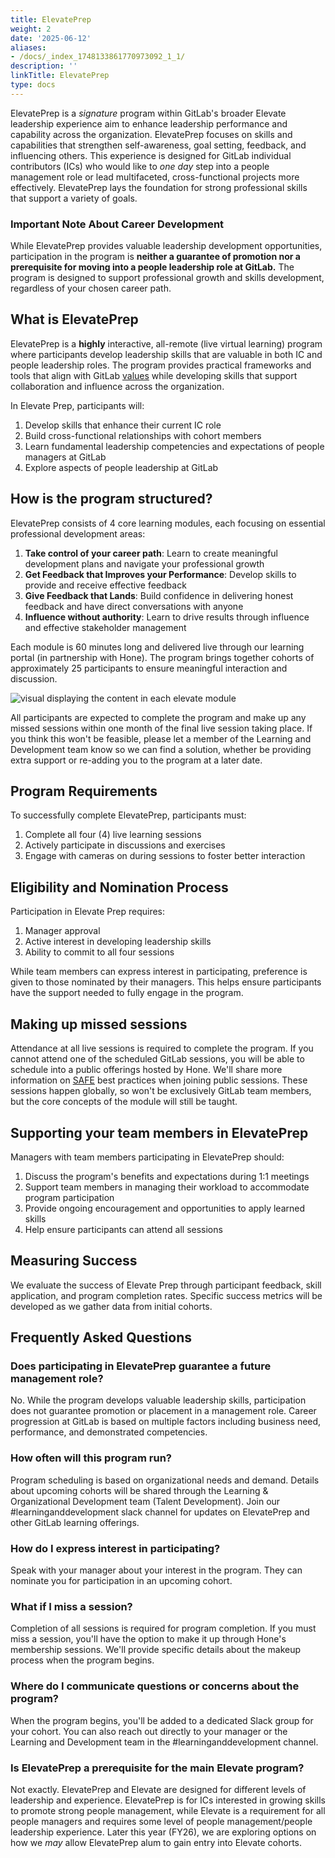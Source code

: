 ```yaml
---
title: ElevatePrep
weight: 2
date: '2025-06-12'
aliases:
- /docs/_index_1748133861770973092_1_1/
description: ''
linkTitle: ElevatePrep
type: docs
---
```


ElevatePrep is a _signature_ program within GitLab's broader Elevate leadership experience aim to enhance leadership performance and capability across the organization. ElevatePrep focuses on skills and capabilities that strengthen self-awareness, goal setting, feedback, and influencing others. This experience is designed for GitLab individual contributors (ICs) who would like to _one day_ step into a people management role or lead multifaceted, cross-functional projects more effectively. ElevatePrep lays the foundation for strong professional skills that support a variety of goals.

### Important Note About Career Development

While ElevatePrep provides valuable leadership development opportunities, participation in the program is **neither a guarantee of promotion nor a prerequisite for moving into a people leadership role at GitLab.** The program is designed to support professional growth and skills development, regardless of your chosen career path.

## What is ElevatePrep

ElevatePrep is a **highly** interactive, all-remote (live virtual learning) program where participants develop leadership skills that are valuable in both IC and people leadership roles. The program provides practical frameworks and tools that align with GitLab [values](/handbook/values/) while developing skills that support collaboration and influence across the organization.

In Elevate Prep, participants will:

1. Develop skills that enhance their current IC role
1. Build cross-functional relationships with cohort members
1. Learn fundamental leadership competencies and expectations of people managers at GitLab
1. Explore aspects of people leadership at GitLab

## How is the program structured?

ElevatePrep consists of 4 core learning modules, each focusing on essential professional development areas:

1. **Take control of your career path**: Learn to create meaningful development plans and navigate your professional growth
1. **Get Feedback that Improves your Performance**: Develop skills to provide and receive effective feedback
1. **Give Feedback that Lands**: Build confidence in delivering honest feedback and have direct conversations with anyone
1. **Influence without authority**: Learn to drive results through influence and effective stakeholder management

Each module is 60 minutes long and delivered live through our learning portal (in partnership with Hone). The program brings together cohorts of approximately 25 participants to ensure meaningful interaction and discussion.

![visual displaying the content in each elevate module](/images/people-group/elevateprep2v2.png)

All participants are expected to complete the program and make up any missed sessions within one month of the final live session taking place. If you think this won't be feasible, please let a member of the Learning and Development team know so we can find a solution, whether be providing extra support or re-adding you to the program at a later date.

## Program Requirements

To successfully complete ElevatePrep, participants must:

1. Complete all four (4) live learning sessions
1. Actively participate in discussions and exercises
1. Engage with cameras on during sessions to foster better interaction

## Eligibility and Nomination Process

Participation in Elevate Prep requires:

1. Manager approval
1. Active interest in developing leadership skills
1. Ability to commit to all four sessions

While team members can express interest in participating, preference is given to those nominated by their managers. This helps ensure participants have the support needed to fully engage in the program.

## Making up missed sessions

Attendance at all live sessions is required to complete the program. If you cannot attend one of the scheduled GitLab sessions, you will be able to schedule into a public offerings hosted by Hone. We'll share more information on [SAFE](/handbook/legal/safe-framework/#safe) best practices when joining public sessions. These sessions happen globally, so won't be exclusively GitLab team members, but the core concepts of the module will still be taught.

## Supporting your team members in ElevatePrep

Managers with team members participating in ElevatePrep should:

1. Discuss the program's benefits and expectations during 1:1 meetings
1. Support team members in managing their workload to accommodate program participation
1. Provide ongoing encouragement and opportunities to apply learned skills
1. Help ensure participants can attend all sessions

## Measuring Success

We evaluate the success of Elevate Prep through participant feedback, skill application, and program completion rates. Specific success metrics will be developed as we gather data from initial cohorts.

## Frequently Asked Questions

### Does participating in ElevatePrep guarantee a future management role?

No. While the program develops valuable leadership skills, participation does not guarantee promotion or placement in a management role. Career progression at GitLab is based on multiple factors including business need, performance, and demonstrated competencies.

### How often will this program run?

Program scheduling is based on organizational needs and demand. Details about upcoming cohorts will be shared through the Learning & Organizational Development team (Talent Development). Join our #learninganddevelopment slack channel for updates on ElevatePrep and other GitLab learning offerings.

### How do I express interest in participating?

Speak with your manager about your interest in the program. They can nominate you for participation in an upcoming cohort.

### What if I miss a session?

Completion of all sessions is required for program completion. If you must miss a session, you'll have the option to make it up through Hone's membership sessions. We'll provide specific details about the makeup process when the program begins.

### Where do I communicate questions or concerns about the program?

When the program begins, you'll be added to a dedicated Slack group for your cohort. You can also reach out directly to your manager or the Learning and Development team in the #learninganddevelopment channel.

### Is ElevatePrep a prerequisite for the main Elevate program?

Not exactly. ElevatePrep and Elevate are designed for different levels of leadership and experience. ElevatePrep is for ICs interested in growing skills to promote strong people management, while Elevate is a requirement for all people managers and requires some level of people management/people leadership experience. Later this year (FY26), we are exploring options on how we _may_ allow ElevatePrep alum to gain entry into Elevate cohorts.
